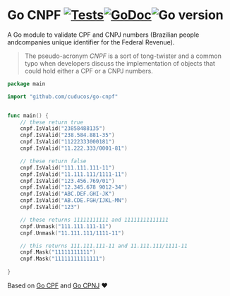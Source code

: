 # Go CNPF [![Tests](https://github.com/cuducos/go-cnpf/workflows/Tests/badge.svg)]()[![GoDoc](https://godoc.org/github.com/cuducos/go-cnpf?status.svg)](https://godoc.org/github.com/cuducos/go-cnpf)![Go version](https://img.shields.io/github/go-mod/go-version/cuducos/go-cnpj)

A Go module to validate CPF and CNPJ numbers (Brazilian people andcompanies unique identifier for the Federal Revenue).

> The pseudo-acronym _CNPF_ is a sort of tong-twister and a common typo when developers discuss the implementation of objects that could hold either a CPF or a CNPJ numbers.

```go
package main

import "github.com/cuducos/go-cnpf"


func main() {
	// these return true
	cnpf.IsValid("23858488135")
	cnpf.IsValid("238.584.881-35")
    cnpf.IsValid("11222333000181")
	cnpf.IsValid("11.222.333/0001-81")

	// these return false
	cnpf.IsValid("111.111.111-11")
	cnpf.IsValid("11.111.111/1111-11")
	cnpf.IsValid("123.456.769/01")
	cnpf.IsValid("12.345.678 9012-34")
    cnpf.IsValid("ABC.DEF.GHI-JK")
    cnpf.IsValid("AB.CDE.FGH/IJKL-MN")
	cnpf.IsValid("123")

	// these returns 11111111111 and 11111111111111
    cnpf.Unmask("111.111.111-11")
	cnpf.Unmask("11.111.111/1111-11")

	// this returns 111.111.111-11 and 11.111.111/1111-11
    cnpf.Mask("11111111111")
	cnpf.Mask("11111111111111")	
	
}
```

Based on [Go CPF](https://github.com/cuducos/go-cpf) and [Go CPNJ](https://github.com/cuducos/go-cnpj) ❤️
